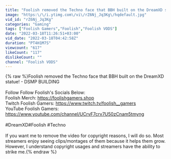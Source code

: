 ```yaml
---
title: "Foolish removed the Techno face that BBH built on the DreamXD statue! - DSMP BUILDING"
image: "https:\/\/i.ytimg.com\/vi\/rZ6Nj_Jq3Kg\/hqdefault.jpg"
vid_id: "rZ6Nj_Jq3Kg"
categories: "Gaming"
tags: ["Foolish Gamers","Foolish","Foolish VODS"]
date: "2022-03-18T11:26:51+03:00"
vid_date: "2022-03-18T04:42:58Z"
duration: "PT4H1M7S"
viewcount: "617"
likeCount: "117"
dislikeCount: ""
channel: "Foolish VODS"
---
```

{% raw %}Foolish removed the Techno face that BBH built on the DreamXD statue! - DSMP BUILDING<br /><br />Follow Follow Foolish's Socials Below:<br />Foolish Merch: <a rel="nofollow" target="blank" href="https://foolishgamers.shop">https://foolishgamers.shop</a><br />Twitch Foolish Gamers: <a rel="nofollow" target="blank" href="https://www.twitch.tv/foolish__gamers">https://www.twitch.tv/foolish__gamers</a><br />YouTube Foolish Gamers: <a rel="nofollow" target="blank" href="https://www.youtube.com/channel/UCrvF7crv7U50zCnam5tmyng">https://www.youtube.com/channel/UCrvF7crv7U50zCnam5tmyng</a><br /><br />#DreamXD​ #Foolish #Techno<br /><br />If you want me to remove the video for copyright reasons, I will do so. Most streamers enjoy seeing clips/montages of them because it helps them grow. However, I understand copyright usages and streamers have the ability to strike me.{% endraw %}

